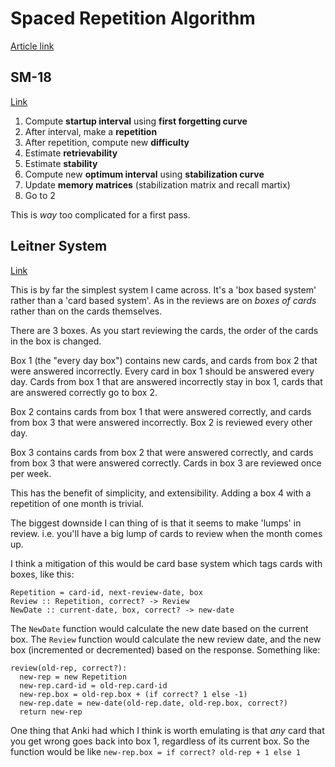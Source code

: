 # Spaced Repetition Algorithm

[Article link](https://e-student.org/spaced-repetition/)

## SM-18

[Link](https://supermemo.guru/wiki/Algorithm_SM-18)

1. Compute **startup interval** using **first forgetting curve**
2. After interval, make a **repetition**
3. After repetition, compute new **difficulty**
4. Estimate **retrievability** 
5. Estimate **stability**
6. Compute new **optimum interval** using **stabilization curve**
7. Update **memory matrices** (stabilization matrix and recall martix)
8. Go to 2

This is _way_ too complicated for a first pass.

##  Leitner System

[Link](https://e-student.org/leitner-system/)

This is by far the simplest system I came across. It's a 'box based system' rather than a 'card based system'. As in the reviews are on _boxes of cards_ rather than on the cards themselves.

There are 3 boxes. As you start reviewing the cards, the order of the cards in the box is changed.

Box 1 (the "every day box") contains new cards, and cards from box 2 that were answered incorrectly. Every card in box 1 should be answered every day. Cards from box 1 that are answered incorrectly stay in box 1, cards that are answered correctly go to box 2.

Box 2 contains cards from box 1 that were answered correctly, and cards from box 3 that were answered incorrectly. Box 2 is reviewed every other day.

Box 3 contains cards from box 2 that were answered correctly, and cards from box 3 that were answered correctly. Cards in box 3 are reviewed once per week.

This has the benefit of simplicity, and extensibility. Adding a box 4 with a repetition of one month is trivial.

The biggest downside I can thing of is that it seems to make 'lumps' in review. i.e. you'll have a big lump of cards to review when the month comes up.

I think a mitigation of this would be card base system which tags cards with boxes, like this:

```
Repetition = card-id, next-review-date, box
Review :: Repetition, correct? -> Review
NewDate :: current-date, box, correct? -> new-date
```

The `NewDate` function would calculate the new date based on the current box. The `Review` function would calculate the new review date, and the new box (incremented or decremented) based on the response. Something like:

```
review(old-rep, correct?):
  new-rep = new Repetition
  new-rep.card-id = old-rep.card-id
  new-rep.box = old-rep.box + (if correct? 1 else -1) 
  new-rep.date = new-date(old-rep.date, old-rep.box, correct?)
  return new-rep
```

One thing that Anki had which I think is worth emulating is that _any_ card that you get wrong goes back into box 1, regardless of its current box. So the function would be like `new-rep.box = if correct? old-rep + 1 else 1`


